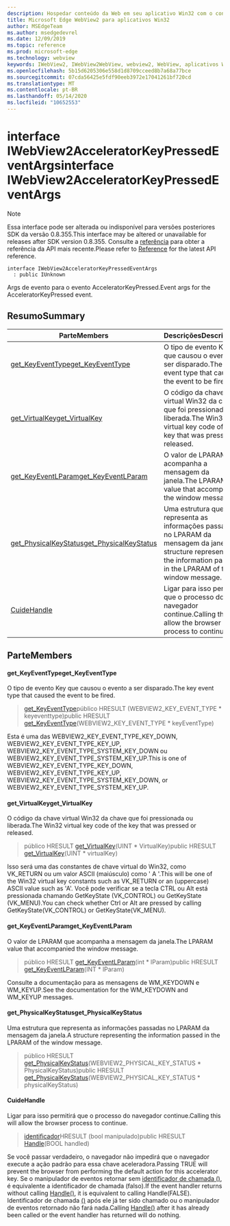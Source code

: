 ```yaml
---
description: Hospedar conteúdo da Web em seu aplicativo Win32 com o controle WebView2 do Microsoft Edge
title: Microsoft Edge WebView2 para aplicativos Win32
author: MSEdgeTeam
ms.author: msedgedevrel
ms.date: 12/09/2019
ms.topic: reference
ms.prod: microsoft-edge
ms.technology: webview
keywords: IWebView2, IWebView2WebView, webview2, WebView, aplicativos Win32, Win32, Edge
ms.openlocfilehash: 5b15d6205306e558d1d8709cceed8b7a68a77bce
ms.sourcegitcommit: 07cda56425e5fdf90eeb3972e17041261bf720cd
ms.translationtype: MT
ms.contentlocale: pt-BR
ms.lasthandoff: 05/14/2020
ms.locfileid: "10652553"
---
```

# <span data-ttu-id="2cbca-104">interface IWebView2AcceleratorKeyPressedEventArgs</span><span class="sxs-lookup"><span data-stu-id="2cbca-104">interface IWebView2AcceleratorKeyPressedEventArgs</span></span> 

> [!NOTE]
> <span data-ttu-id="2cbca-105">Essa interface pode ser alterada ou indisponível para versões posteriores SDK da versão 0.8.355.</span><span class="sxs-lookup"><span data-stu-id="2cbca-105">This interface may be altered or unavailable for releases after SDK version 0.8.355.</span></span> <span data-ttu-id="2cbca-106">Consulte a [referência](../../../webview2-api-reference.md) para obter a referência da API mais recente.</span><span class="sxs-lookup"><span data-stu-id="2cbca-106">Please refer to [Reference](../../../webview2-api-reference.md) for the latest API reference.</span></span>

```
interface IWebView2AcceleratorKeyPressedEventArgs
  : public IUnknown
```

<span data-ttu-id="2cbca-107">Args de evento para o evento AcceleratorKeyPressed.</span><span class="sxs-lookup"><span data-stu-id="2cbca-107">Event args for the AcceleratorKeyPressed event.</span></span>

## <span data-ttu-id="2cbca-108">Resumo</span><span class="sxs-lookup"><span data-stu-id="2cbca-108">Summary</span></span>

 <span data-ttu-id="2cbca-109">Parte</span><span class="sxs-lookup"><span data-stu-id="2cbca-109">Members</span></span>                        | <span data-ttu-id="2cbca-110">Descrições</span><span class="sxs-lookup"><span data-stu-id="2cbca-110">Descriptions</span></span>
--------------------------------|---------------------------------------------
[<span data-ttu-id="2cbca-111">get_KeyEventType</span><span class="sxs-lookup"><span data-stu-id="2cbca-111">get_KeyEventType</span></span>](#get_keyeventtype) | <span data-ttu-id="2cbca-112">O tipo de evento Key que causou o evento a ser disparado.</span><span class="sxs-lookup"><span data-stu-id="2cbca-112">The key event type that caused the event to be fired.</span></span>
[<span data-ttu-id="2cbca-113">get_VirtualKey</span><span class="sxs-lookup"><span data-stu-id="2cbca-113">get_VirtualKey</span></span>](#get_virtualkey) | <span data-ttu-id="2cbca-114">O código da chave virtual Win32 da chave que foi pressionada ou liberada.</span><span class="sxs-lookup"><span data-stu-id="2cbca-114">The Win32 virtual key code of the key that was pressed or released.</span></span>
[<span data-ttu-id="2cbca-115">get_KeyEventLParam</span><span class="sxs-lookup"><span data-stu-id="2cbca-115">get_KeyEventLParam</span></span>](#get_keyeventlparam) | <span data-ttu-id="2cbca-116">O valor de LPARAM que acompanha a mensagem da janela.</span><span class="sxs-lookup"><span data-stu-id="2cbca-116">The LPARAM value that accompanied the window message.</span></span>
[<span data-ttu-id="2cbca-117">get_PhysicalKeyStatus</span><span class="sxs-lookup"><span data-stu-id="2cbca-117">get_PhysicalKeyStatus</span></span>](#get_physicalkeystatus) | <span data-ttu-id="2cbca-118">Uma estrutura que representa as informações passadas no LPARAM da mensagem da janela.</span><span class="sxs-lookup"><span data-stu-id="2cbca-118">A structure representing the information passed in the LPARAM of the window message.</span></span>
[<span data-ttu-id="2cbca-119">Cuide</span><span class="sxs-lookup"><span data-stu-id="2cbca-119">Handle</span></span>](#handle) | <span data-ttu-id="2cbca-120">Ligar para isso permitirá que o processo do navegador continue.</span><span class="sxs-lookup"><span data-stu-id="2cbca-120">Calling this will allow the browser process to continue.</span></span>

## <span data-ttu-id="2cbca-121">Parte</span><span class="sxs-lookup"><span data-stu-id="2cbca-121">Members</span></span>

#### <span data-ttu-id="2cbca-122">get_KeyEventType</span><span class="sxs-lookup"><span data-stu-id="2cbca-122">get_KeyEventType</span></span> 

<span data-ttu-id="2cbca-123">O tipo de evento Key que causou o evento a ser disparado.</span><span class="sxs-lookup"><span data-stu-id="2cbca-123">The key event type that caused the event to be fired.</span></span>

> <span data-ttu-id="2cbca-124">[get_KeyEventType](#get_keyeventtype)público HRESULT (WEBVIEW2_KEY_EVENT_TYPE \* keyeventtype)</span><span class="sxs-lookup"><span data-stu-id="2cbca-124">public HRESULT [get_KeyEventType](#get_keyeventtype)(WEBVIEW2_KEY_EVENT_TYPE \* keyEventType)</span></span>

<span data-ttu-id="2cbca-125">Esta é uma das WEBVIEW2_KEY_EVENT_TYPE_KEY_DOWN, WEBVIEW2_KEY_EVENT_TYPE_KEY_UP, WEBVIEW2_KEY_EVENT_TYPE_SYSTEM_KEY_DOWN ou WEBVIEW2_KEY_EVENT_TYPE_SYSTEM_KEY_UP.</span><span class="sxs-lookup"><span data-stu-id="2cbca-125">This is one of WEBVIEW2_KEY_EVENT_TYPE_KEY_DOWN, WEBVIEW2_KEY_EVENT_TYPE_KEY_UP, WEBVIEW2_KEY_EVENT_TYPE_SYSTEM_KEY_DOWN, or WEBVIEW2_KEY_EVENT_TYPE_SYSTEM_KEY_UP.</span></span>

#### <span data-ttu-id="2cbca-126">get_VirtualKey</span><span class="sxs-lookup"><span data-stu-id="2cbca-126">get_VirtualKey</span></span> 

<span data-ttu-id="2cbca-127">O código da chave virtual Win32 da chave que foi pressionada ou liberada.</span><span class="sxs-lookup"><span data-stu-id="2cbca-127">The Win32 virtual key code of the key that was pressed or released.</span></span>

> <span data-ttu-id="2cbca-128">público HRESULT [get_VirtualKey](#get_virtualkey)(UINT \* VirtualKey)</span><span class="sxs-lookup"><span data-stu-id="2cbca-128">public HRESULT [get_VirtualKey](#get_virtualkey)(UINT \* virtualKey)</span></span>

<span data-ttu-id="2cbca-129">Isso será uma das constantes de chave virtual do Win32, como VK_RETURN ou um valor ASCII (maiúsculo) como ' A '.</span><span class="sxs-lookup"><span data-stu-id="2cbca-129">This will be one of the Win32 virtual key constants such as VK_RETURN or an (uppercase) ASCII value such as 'A'.</span></span> <span data-ttu-id="2cbca-130">Você pode verificar se a tecla CTRL ou Alt está pressionada chamando GetKeyState (VK_CONTROL) ou GetKeyState (VK_MENU).</span><span class="sxs-lookup"><span data-stu-id="2cbca-130">You can check whether Ctrl or Alt are pressed by calling GetKeyState(VK_CONTROL) or GetKeyState(VK_MENU).</span></span>

#### <span data-ttu-id="2cbca-131">get_KeyEventLParam</span><span class="sxs-lookup"><span data-stu-id="2cbca-131">get_KeyEventLParam</span></span> 

<span data-ttu-id="2cbca-132">O valor de LPARAM que acompanha a mensagem da janela.</span><span class="sxs-lookup"><span data-stu-id="2cbca-132">The LPARAM value that accompanied the window message.</span></span>

> <span data-ttu-id="2cbca-133">público HRESULT [get_KeyEventLParam](#get_keyeventlparam)(int \* lParam)</span><span class="sxs-lookup"><span data-stu-id="2cbca-133">public HRESULT [get_KeyEventLParam](#get_keyeventlparam)(INT \* lParam)</span></span>

<span data-ttu-id="2cbca-134">Consulte a documentação para as mensagens de WM_KEYDOWN e WM_KEYUP.</span><span class="sxs-lookup"><span data-stu-id="2cbca-134">See the documentation for the WM_KEYDOWN and WM_KEYUP messages.</span></span>

#### <span data-ttu-id="2cbca-135">get_PhysicalKeyStatus</span><span class="sxs-lookup"><span data-stu-id="2cbca-135">get_PhysicalKeyStatus</span></span> 

<span data-ttu-id="2cbca-136">Uma estrutura que representa as informações passadas no LPARAM da mensagem da janela.</span><span class="sxs-lookup"><span data-stu-id="2cbca-136">A structure representing the information passed in the LPARAM of the window message.</span></span>

> <span data-ttu-id="2cbca-137">público HRESULT [get_PhysicalKeyStatus](#get_physicalkeystatus)(WEBVIEW2_PHYSICAL_KEY_STATUS \* PhysicalKeyStatus)</span><span class="sxs-lookup"><span data-stu-id="2cbca-137">public HRESULT [get_PhysicalKeyStatus](#get_physicalkeystatus)(WEBVIEW2_PHYSICAL_KEY_STATUS \* physicalKeyStatus)</span></span>

#### <span data-ttu-id="2cbca-138">Cuide</span><span class="sxs-lookup"><span data-stu-id="2cbca-138">Handle</span></span> 

<span data-ttu-id="2cbca-139">Ligar para isso permitirá que o processo do navegador continue.</span><span class="sxs-lookup"><span data-stu-id="2cbca-139">Calling this will allow the browser process to continue.</span></span>

> <span data-ttu-id="2cbca-140">[identificador](#handle)HRESULT (bool manipulado)</span><span class="sxs-lookup"><span data-stu-id="2cbca-140">public HRESULT [Handle](#handle)(BOOL handled)</span></span>

<span data-ttu-id="2cbca-141">Se você passar verdadeiro, o navegador não impedirá que o navegador execute a ação padrão para essa chave aceleradora.</span><span class="sxs-lookup"><span data-stu-id="2cbca-141">Passing TRUE will prevent the browser from performing the default action for this accelerator key.</span></span> <span data-ttu-id="2cbca-142">Se o manipulador de eventos retornar sem [identificador de chamada ()](#handle), é equivalente a identificador de chamada (falso).</span><span class="sxs-lookup"><span data-stu-id="2cbca-142">If the event handler returns without calling [Handle()](#handle), it is equivalent to calling Handle(FALSE).</span></span> <span data-ttu-id="2cbca-143">Identificador de chamada [()](#handle) após ele já ter sido chamado ou o manipulador de eventos retornado não fará nada.</span><span class="sxs-lookup"><span data-stu-id="2cbca-143">Calling [Handle()](#handle) after it has already been called or the event handler has returned will do nothing.</span></span>


